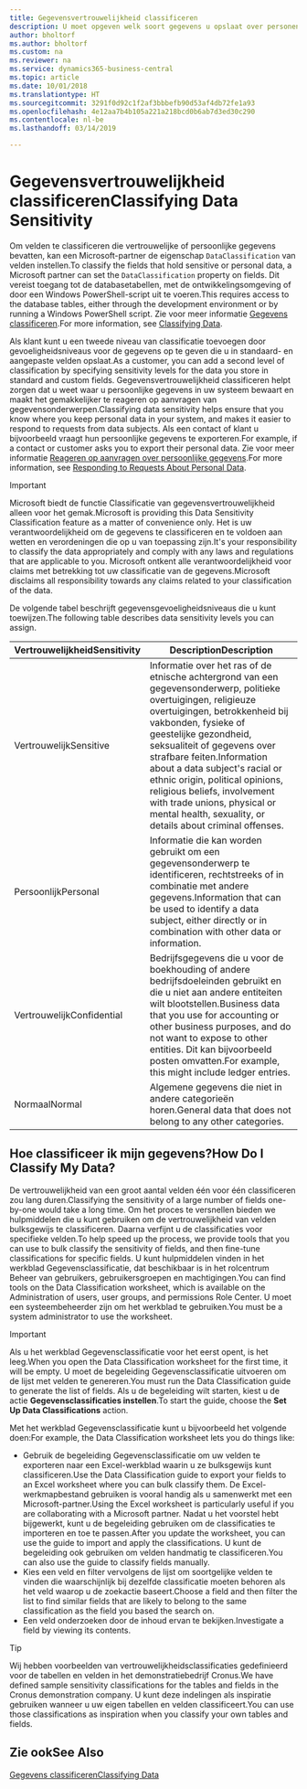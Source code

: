 ```yaml
---
title: Gegevensvertrouwelijkheid classificeren
description: U moet opgeven welk soort gegevens u opslaat over personen zodat u kunt reageren op aanvragen van gegevensonderwerpen.
author: bholtorf
ms.author: bholtorf
ms.custom: na
ms.reviewer: na
ms.service: dynamics365-business-central
ms.topic: article
ms.date: 10/01/2018
ms.translationtype: HT
ms.sourcegitcommit: 3291f0d92c1f2af3bbbefb90d53af4db72fe1a93
ms.openlocfilehash: 4e12aa7b4b105a221a218bcd0b6ab7d3ed30c290
ms.contentlocale: nl-be
ms.lasthandoff: 03/14/2019

---
```


# <a name="classifying-data-sensitivity"></a><span data-ttu-id="875b5-103">Gegevensvertrouwelijkheid classificeren</span><span class="sxs-lookup"><span data-stu-id="875b5-103">Classifying Data Sensitivity</span></span>
<span data-ttu-id="875b5-104">Om velden te classificeren die vertrouwelijke of persoonlijke gegevens bevatten, kan een Microsoft-partner de eigenschap ```DataClassification``` van velden instellen.</span><span class="sxs-lookup"><span data-stu-id="875b5-104">To classify the fields that hold sensitive or personal data, a Microsoft partner can set the ```DataClassification``` property on fields.</span></span> <span data-ttu-id="875b5-105">Dit vereist toegang tot de databasetabellen, met de ontwikkelingsomgeving of door een Windows PowerShell-script uit te voeren.</span><span class="sxs-lookup"><span data-stu-id="875b5-105">This requires access to the database tables, either through the development environment or by running a Windows PowerShell script.</span></span> <span data-ttu-id="875b5-106">Zie voor meer informatie [Gegevens classificeren](https://docs.microsoft.com/en-us/dynamics-nav/classifying-data).</span><span class="sxs-lookup"><span data-stu-id="875b5-106">For more information, see [Classifying Data](https://docs.microsoft.com/en-us/dynamics-nav/classifying-data).</span></span>  

<span data-ttu-id="875b5-107">Als klant kunt u een tweede niveau van classificatie toevoegen door gevoeligheidsniveaus voor de gegevens op te geven die u in standaard- en aangepaste velden opslaat.</span><span class="sxs-lookup"><span data-stu-id="875b5-107">As a customer, you can add a second level of classification by specifying sensitivity levels for the data you store in standard and custom fields.</span></span> <span data-ttu-id="875b5-108">Gegevensvertrouwelijkheid classificeren helpt zorgen dat u weet waar u persoonlijke gegevens in uw systeem bewaart en maakt het gemakkelijker te reageren op aanvragen van gegevensonderwerpen.</span><span class="sxs-lookup"><span data-stu-id="875b5-108">Classifying data sensitivity helps ensure that you know where you keep personal data in your system, and makes it easier to respond to requests from data subjects.</span></span> <span data-ttu-id="875b5-109">Als een contact of klant u bijvoorbeeld vraagt hun persoonlijke gegevens te exporteren.</span><span class="sxs-lookup"><span data-stu-id="875b5-109">For example, if a contact or customer asks you to export their personal data.</span></span> <span data-ttu-id="875b5-110">Zie voor meer informatie [Reageren op aanvragen over persoonlijke gegevens](admin-responding-to-requests-about-personal-data.md).</span><span class="sxs-lookup"><span data-stu-id="875b5-110">For more information, see [Responding to Requests About Personal Data](admin-responding-to-requests-about-personal-data.md).</span></span>

> [!Important]
> <span data-ttu-id="875b5-111">Microsoft biedt de functie Classificatie van gegevensvertrouwelijkheid alleen voor het gemak.</span><span class="sxs-lookup"><span data-stu-id="875b5-111">Microsoft is providing this Data Sensitivity Classification feature as a matter of convenience only.</span></span> <span data-ttu-id="875b5-112">Het is uw verantwoordelijkheid om de gegevens te classificeren en te voldoen aan wetten en verordeningen die op u van toepassing zijn.</span><span class="sxs-lookup"><span data-stu-id="875b5-112">It's your responsibility to classify the data appropriately and comply with any laws and regulations that are applicable to you.</span></span> <span data-ttu-id="875b5-113">Microsoft ontkent alle verantwoordelijkheid voor claims met betrekking tot uw classificatie van de gegevens.</span><span class="sxs-lookup"><span data-stu-id="875b5-113">Microsoft disclaims all responsibility towards any claims related to your classification of the data.</span></span>  

<span data-ttu-id="875b5-114">De volgende tabel beschrijft gegevensgevoeligheidsniveaus die u kunt toewijzen.</span><span class="sxs-lookup"><span data-stu-id="875b5-114">The following table describes data sensitivity levels you can assign.</span></span>

|<span data-ttu-id="875b5-115">Vertrouwelijkheid</span><span class="sxs-lookup"><span data-stu-id="875b5-115">Sensitivity</span></span>|<span data-ttu-id="875b5-116">Description</span><span class="sxs-lookup"><span data-stu-id="875b5-116">Description</span></span>|
|----|----|
|<span data-ttu-id="875b5-117">Vertrouwelijk</span><span class="sxs-lookup"><span data-stu-id="875b5-117">Sensitive</span></span> | <span data-ttu-id="875b5-118">Informatie over het ras of de etnische achtergrond van een gegevensonderwerp, politieke overtuigingen, religieuze overtuigingen, betrokkenheid bij vakbonden, fysieke of geestelijke gezondheid, seksualiteit of gegevens over strafbare feiten.</span><span class="sxs-lookup"><span data-stu-id="875b5-118">Information about a data subject's racial or ethnic origin, political opinions, religious beliefs, involvement with trade unions, physical or mental health, sexuality, or details about criminal offenses.</span></span> |
|<span data-ttu-id="875b5-119">Persoonlijk</span><span class="sxs-lookup"><span data-stu-id="875b5-119">Personal</span></span> | <span data-ttu-id="875b5-120">Informatie die kan worden gebruikt om een gegevensonderwerp te identificeren, rechtstreeks of in combinatie met andere gegevens.</span><span class="sxs-lookup"><span data-stu-id="875b5-120">Information that can be used to identify a data subject, either directly or in combination with other data or information.</span></span>|
|<span data-ttu-id="875b5-121">Vertrouwelijk</span><span class="sxs-lookup"><span data-stu-id="875b5-121">Confidential</span></span> | <span data-ttu-id="875b5-122">Bedrijfsgegevens die u voor de boekhouding of andere bedrijfsdoeleinden gebruikt en die u niet aan andere entiteiten wilt blootstellen.</span><span class="sxs-lookup"><span data-stu-id="875b5-122">Business data that you use for accounting or other business purposes, and do not want to expose to other entities.</span></span> <span data-ttu-id="875b5-123">Dit kan bijvoorbeeld posten omvatten.</span><span class="sxs-lookup"><span data-stu-id="875b5-123">For example, this might include ledger entries.</span></span>|
|<span data-ttu-id="875b5-124">Normaal</span><span class="sxs-lookup"><span data-stu-id="875b5-124">Normal</span></span> | <span data-ttu-id="875b5-125">Algemene gegevens die niet in andere categorieën horen.</span><span class="sxs-lookup"><span data-stu-id="875b5-125">General data that does not belong to any other categories.</span></span>|

## <a name="how-do-i-classify-my-data"></a><span data-ttu-id="875b5-126">Hoe classificeer ik mijn gegevens?</span><span class="sxs-lookup"><span data-stu-id="875b5-126">How Do I Classify My Data?</span></span>
<span data-ttu-id="875b5-127">De vertrouwelijkheid van een groot aantal velden één voor één classificeren zou lang duren.</span><span class="sxs-lookup"><span data-stu-id="875b5-127">Classifying the sensitivity of a large number of fields one-by-one would take a long time.</span></span> <span data-ttu-id="875b5-128">Om het proces te versnellen bieden we hulpmiddelen die u kunt gebruiken om de vertrouwelijkheid van velden bulksgewijs te classificeren. Daarna verfijnt u de classificaties voor specifieke velden.</span><span class="sxs-lookup"><span data-stu-id="875b5-128">To help speed up the process, we provide tools that you can use to bulk classify the sensitivity of fields, and then fine-tune classifications for specific fields.</span></span> <span data-ttu-id="875b5-129">U kunt hulpmiddelen vinden in het werkblad Gegevensclassificatie, dat beschikbaar is in het rolcentrum Beheer van gebruikers, gebruikersgroepen en machtigingen.</span><span class="sxs-lookup"><span data-stu-id="875b5-129">You can find tools on the Data Classification worksheet, which is available on the Administration of users, user groups, and permissions Role Center.</span></span> <span data-ttu-id="875b5-130">U moet een systeembeheerder zijn om het werkblad te gebruiken.</span><span class="sxs-lookup"><span data-stu-id="875b5-130">You must be a system administrator to use the worksheet.</span></span>

> [!Important]
> <span data-ttu-id="875b5-131">Als u het werkblad Gegevensclassificatie voor het eerst opent, is het leeg.</span><span class="sxs-lookup"><span data-stu-id="875b5-131">When you open the Data Classification worksheet for the first time, it will be empty.</span></span> <span data-ttu-id="875b5-132">U moet de begeleiding Gegevensclassificatie uitvoeren om de lijst met velden te genereren.</span><span class="sxs-lookup"><span data-stu-id="875b5-132">You must run the Data Classification guide to generate the list of fields.</span></span> <span data-ttu-id="875b5-133">Als u de begeleiding wilt starten, kiest u de actie **Gegevensclassificaties instellen**.</span><span class="sxs-lookup"><span data-stu-id="875b5-133">To start the guide, choose the **Set Up Data Classifications** action.</span></span>

<span data-ttu-id="875b5-134">Met het werkblad Gegevensclassificatie kunt u bijvoorbeeld het volgende doen:</span><span class="sxs-lookup"><span data-stu-id="875b5-134">For example, the Data Classification worksheet lets you do things like:</span></span>  

* <span data-ttu-id="875b5-135">Gebruik de begeleiding Gegevensclassificatie om uw velden te exporteren naar een Excel-werkblad waarin u ze bulksgewijs kunt classificeren.</span><span class="sxs-lookup"><span data-stu-id="875b5-135">Use the Data Classification guide to export your fields to an Excel worksheet where you can bulk classify them.</span></span> <span data-ttu-id="875b5-136">De Excel-werkmapbestand gebruiken is vooral handig als u samenwerkt met een Microsoft-partner.</span><span class="sxs-lookup"><span data-stu-id="875b5-136">Using the Excel worksheet is particularly useful if you are collaborating with a Microsoft partner.</span></span> <span data-ttu-id="875b5-137">Nadat u het voorstel hebt bijgewerkt, kunt u de begeleiding gebruiken om de classificaties te importeren en toe te passen.</span><span class="sxs-lookup"><span data-stu-id="875b5-137">After you update the worksheet, you can use the guide to import and apply the classifications.</span></span> <span data-ttu-id="875b5-138">U kunt de begeleiding ook gebruiken om velden handmatig te classificeren.</span><span class="sxs-lookup"><span data-stu-id="875b5-138">You can also use the guide to classify fields manually.</span></span>  
* <span data-ttu-id="875b5-139">Kies een veld en filter vervolgens de lijst om soortgelijke velden te vinden die waarschijnlijk bij dezelfde classificatie moeten behoren als het veld waarop u de zoekactie baseert.</span><span class="sxs-lookup"><span data-stu-id="875b5-139">Choose a field and then filter the list to find similar fields that are likely to belong to the same classification as the field you based the search on.</span></span>  
* <span data-ttu-id="875b5-140">Een veld onderzoeken door de inhoud ervan te bekijken.</span><span class="sxs-lookup"><span data-stu-id="875b5-140">Investigate a field by viewing its contents.</span></span>  

> [!Tip]
> <span data-ttu-id="875b5-141">Wij hebben voorbeelden van vertrouwelijkheidsclassificaties gedefinieerd voor de tabellen en velden in het demonstratiebedrijf Cronus.</span><span class="sxs-lookup"><span data-stu-id="875b5-141">We have defined sample sensitivity classifications for the tables and fields in the Cronus demonstration company.</span></span> <span data-ttu-id="875b5-142">U kunt deze indelingen als inspiratie gebruiken wanneer u uw eigen tabellen en velden classificeert.</span><span class="sxs-lookup"><span data-stu-id="875b5-142">You can use those classifications as inspiration when you classify your own tables and fields.</span></span>

## <a name="see-also"></a><span data-ttu-id="875b5-143">Zie ook</span><span class="sxs-lookup"><span data-stu-id="875b5-143">See Also</span></span>
[<span data-ttu-id="875b5-144">Gegevens classificeren</span><span class="sxs-lookup"><span data-stu-id="875b5-144">Classifying Data</span></span>](https://docs.microsoft.com/en-us/dynamics-nav/classifying-data)  

